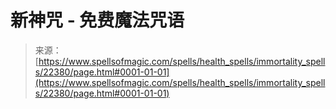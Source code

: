 <!--yml

分类：未分类

日期：2024-06-12 19:06:37

-->

# 新神咒 - 免费魔法咒语

> 来源：[https://www.spellsofmagic.com/spells/health_spells/immortality_spells/22380/page.html#0001-01-01](https://www.spellsofmagic.com/spells/health_spells/immortality_spells/22380/page.html#0001-01-01)

